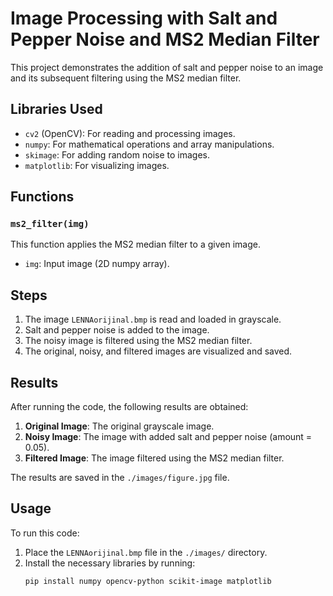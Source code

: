 # Image Processing with Salt and Pepper Noise and MS2 Median Filter

This project demonstrates the addition of salt and pepper noise to an image and its subsequent filtering using the MS2 median filter.

## Libraries Used

- `cv2` (OpenCV): For reading and processing images.
- `numpy`: For mathematical operations and array manipulations.
- `skimage`: For adding random noise to images.
- `matplotlib`: For visualizing images.

## Functions

### `ms2_filter(img)`

This function applies the MS2 median filter to a given image.

- `img`: Input image (2D numpy array).

## Steps

1. The image `LENNAorijinal.bmp` is read and loaded in grayscale.
2. Salt and pepper noise is added to the image.
3. The noisy image is filtered using the MS2 median filter.
4. The original, noisy, and filtered images are visualized and saved.

## Results

After running the code, the following results are obtained:

1. **Original Image**: The original grayscale image.
2. **Noisy Image**: The image with added salt and pepper noise (amount = 0.05).
3. **Filtered Image**: The image filtered using the MS2 median filter.

The results are saved in the `./images/figure.jpg` file.

## Usage

To run this code:

1. Place the `LENNAorijinal.bmp` file in the `./images/` directory.
2. Install the necessary libraries by running:
   ```bash
   pip install numpy opencv-python scikit-image matplotlib
   ```
